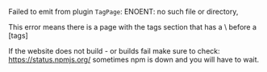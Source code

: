 Failed to emit from plugin `TagPage`: ENOENT: no such file or directory,


This error means there is a page with the tags section that has a \ before a [tags]



If the website does not build - or builds fail make sure to check: https://status.npmjs.org/ sometimes npm is down and you will have to wait.




